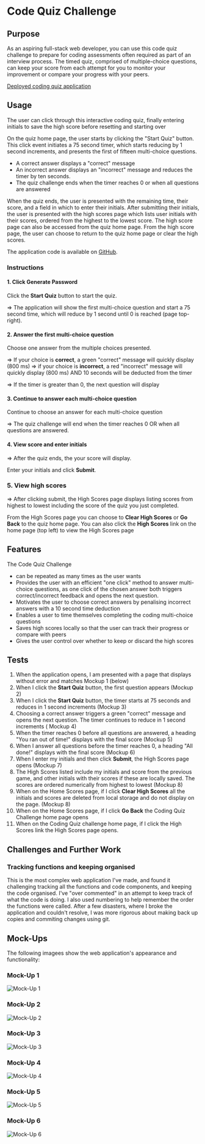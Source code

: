 # Code Quiz Challenge

## Purpose
As an aspiring full-stack web developer, you can use this code quiz challenge to prepare for coding assessments often required as part of an interview process. The timed quiz, comprised of multiple-choice questions, can keep your score from each attempt for you to monitor your improvement or compare your progress with your peers. 

[Deployed coding quiz application](https://grace-anderson.github.io/code-quiz/)


## Usage
The user can click through this interactive coding quiz, finally entering initials to save the high score before resetting and starting over

On the quiz home page, the user starts by clicking the "Start Quiz" button. This click event initiates a 75 second timer, which starts reducing by 1 second increments, and presents the first of fifteen multi-choice questions.
- A correct answer displays a "correct" message
- An incorrect answer displays an "incorrect" message and reduces the timer by ten seconds. 
- The quiz challenge ends when the timer reaches 0 or when all questions are answered

When the quiz ends, the user is presented with the remaining time, their score, and a field in which to enter their initials. After submitting their initials, the user is presented with the high scores page which lists user initials with their scores, ordered from the highest to the lowest score. The high score page can also be accessed from the quiz home page. From the high score page, the user can choose to return to the quiz home page or clear the high scores.

The application code is available on [GitHub](https://github.com/grace-anderson/code-quiz). 


### Instructions

#### 1. Click Generate Password
Click the **Start Quiz** button to start the quiz. 

=> The application will show the first multi-choice question and start a 75 second time, which will reduce by 1 second until 0 is reached (page top-right).

#### 2. Answer the first multi-choice question
Choose one answer from the multiple choices presented.

=> If your choice is **correct**, a green "correct" message will quickly display (800 ms)
=> if your choice is **incorrect**, a red "incorrect" message will quickly display (800 ms) AND 10 seconds will be deducted from the timer

=> If the timer is greater than 0, the next question will display

#### 3. Continue to answer each multi-choice question
Continue to choose an answer for each multi-choice question

=> The quiz challenge will end when the timer reaches 0 OR when all questions are answered. 

#### 4. View score and enter initials 
=> After the quiz ends, the your score will display. 

Enter your initials and click **Submit**. 

### 5. View high scores
=> After clicking submit, the High Scores page displays listing scores from highest to lowest including the score of the quiz you just completed.

From the High Scores page you can choose to **Clear High Scores** or **Go Back** to the quiz home page. You can also click the **High Scores** link on the home page (top left) to view the High Scores page

## Features

The Code Quiz Challenge
- can be repeated as many times as the user wants
- Provides the user with an efficient "one click" method to answer multi-choice questions, as one click of the chosen answer both triggers correct/incorrect feedback and opens the next question. 
- Motivates the user to choose correct answers by penalising incorrect answers with a 10 second time deduction
- Enables a user to time themselves completing the coding multi-choice questions
- Saves high scores locally so that the user can track their progress or compare with peers
- Gives the user control over whether to keep or discard the high scores

  
## Tests

1. When the application opens, I am presented with a page that displays without error and matches Mockup 1 (below)
2. When I click the **Start Quiz** button, the first question appears (Mockup 2)
3. When I click the **Start Quiz** button, the timer starts at 75 seconds and reduces in 1 second increments (Mockup 3)
4. Choosing a correct answer triggers a green "correct" message and opens the next question. The timer continues to reduce in 1 second increments ( Mockup 4) 
5. When the timer reaches 0 before all questions are answered, a heading "You ran out of time!" displays with the final score (Mockup 5)
6. When I answer all questions before the timer reaches 0, a heading "All done!" displays with the final score (Mockup 6)
7. When I enter my initials and then click **Submit**, the High Scores page opens (Mockup 7)
8. The High Scores listed include my initials and score from the previous game, and other initials with their scores if these are locally saved. The scores are ordered numerically from highest to lowest (Mockup 8)
9. When on the Home Scores page, if I click **Clear High Scores** all the initials and scores are deleted from local storage and do not display on the page. (Mockup 8)
10. When on the Home Scores page, if I click **Go Back** the Coding Quiz Challenge home page opens 
11. When on the Coding Quiz challenge home page, if I click the High Scores link the High Scores page opens.


## Challenges and Further Work

### Tracking functions and keeping organised
This is the most complex web application I've made, and found it challenging tracking all the functions and code components, and keeping the code organised. I've "over commented" in an attempt to keep track of what the code is doing. I also used numbering to help remember the order the functions were called. After a few disasters, where I broke the application and couldn't resolve, I was more rigorous about making back up copies and commiting changes using git. 

## Mock-Ups

The following imagees show the web application's appearance and functionality:

### Mock-Up 1

![Mock-Up 1](./assets/images/mock-up-1.png)


### Mock-Up 2

![Mock-Up 2](./assets/images/mock-up-2.png)


### Mock-Up 3

![Mock-Up 3](./assets/images/mock-up-3.png)


### Mock-Up 4

![Mock-Up 4](./assets/images/mock-up-4.png)

### Mock-Up 5

![Mock-Up 5](./assets/images/mock-up-5.png)

### Mock-Up 6

![Mock-Up 6](./assets/images/mock-up-6.png)

